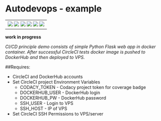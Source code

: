 # Autodevops - example
<table>
    <tr>
        <th>
            <img src="https://img.shields.io/circleci/project/github/methlock/autodevops/master.svg">
            <img src="https://img.shields.io/codacy/grade/1506cf52558d4eef8b7819656864ea8d.svg">
            <img src="https://img.shields.io/codacy/coverage/c4c88a847c034d6e81fe89f109296f25.svg">
            <img src="https://img.shields.io/github/repo-size/methlock/autodevops.svg">
            <img src="https://img.shields.io/librariesio/github/methlock/autodevops.svg">
            <img src="https://img.shields.io/github/license/methlock/autodevops.svg">
        </th>
    </tr>
</table>

**work in progress**

*CI/CD principle demo consists of simple Python Flask web app in docker container.
After successful CircleCI tests docker image is pushed to DockerHub and then deployed to
VPS.*

##Requires:
 - CircleCI and DockerHub accounts 
 - Set CircleCI project Environment Variables 
     - CODACY_TOKEN - Codacy project token for coverage badge
     - DOCKERHUB_USER - DockerHub login
     - DOCKERHUB_PW - DockerHub password
     - SSH_USER - Login to VPS
     - SSH_HOST - IP of VPS
 - Set CircleCI SSH Permissions to VPS/server
